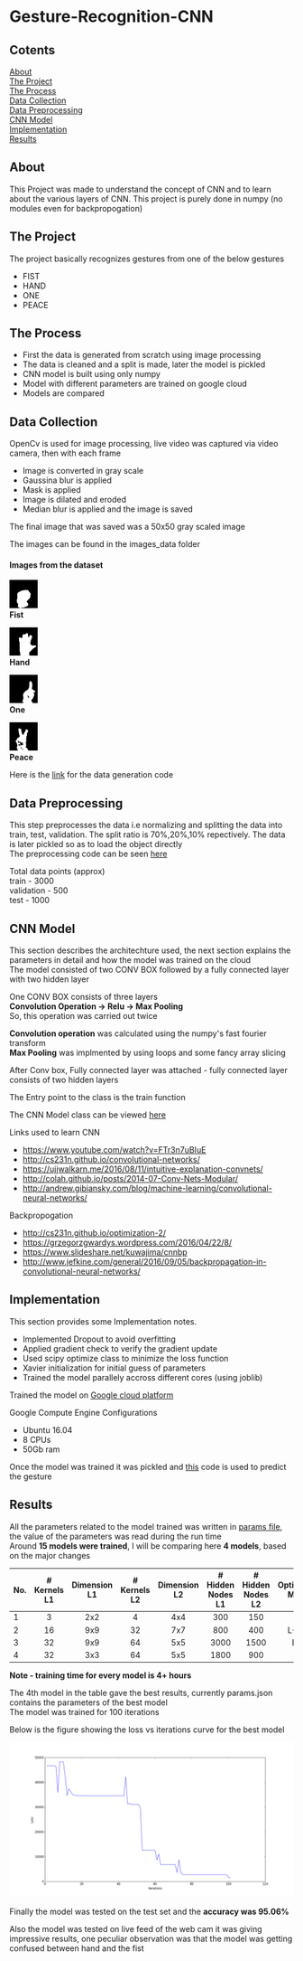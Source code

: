 # Gesture-Recognition-CNN



## Cotents
[About](#about)  
[The Project](#the-project)  
[The Process](#the-process)  
[Data Collection](#data-collection)  
[Data Preprocessing](#data-preprocessing)  
[CNN Model](#cnn-model)  
[Implementation](#implementation)  
[Results](#results)


## About

This Project was made to understand the concept of CNN and to learn about the various layers of CNN. This project is purely done in numpy (no modules even for backpropogation)


## The Project

The project basically recognizes gestures from one of the below gestures
* FIST
* HAND
* ONE
* PEACE


## The Process

* First the data is generated from scratch using image processing
* The data is cleaned and a split is made, later the model is pickled
* CNN model is built using only numpy
* Model with different parameters are trained on google cloud
* Models are compared


## Data Collection

OpenCv is used for image processing, live video was captured via video camera, then with each frame  
* Image is converted in gray scale
* Gaussina blur is applied
* Mask is applied
* Image is dilated and eroded
* Median blur is applied and the image is saved

The final image that was saved was a 50x50 gray scaled image

The images can be found in the images_data folder

#### Images from the dataset
![Fist](images_data/fist/70.jpg)  
**Fist**

![Hand](images_data/hand/70.jpg)  
**Hand**

![One](images_data/one/70.jpg)  
**One**

![Peace](images_data/peace/70.jpg)  
**Peace**

Here is the [link](image_data_maker.py) for the data generation code

## Data Preprocessing
This step preprocesses the data i.e normalizing and splitting the data into train, test, validation. The split ratio is 70%,20%,10% repectively. The data is later pickled so as to load the object directly  
The preprocessing code can be seen [here](img_preprocess.py)

Total data points (approx)  
train - 3000  
validation - 500  
test - 1000
## CNN Model

This section describes the architechture used, the next section explains the parameters in detail and how the model was trained on the cloud  
The model consisted of two CONV BOX followed by a fully connected layer with two hidden layer  

One CONV BOX consists of three layers  
**Convolution Operation -> Relu -> Max Pooling**  
So, this operation was carried out twice

**Convolution operation** was calculated using the numpy's fast fourier transform  
**Max Pooling** was implmented by using loops and some fancy array slicing


After Conv box, Fully connected layer was attached - fully connected layer consists of two hidden layers

The Entry point to the class is the train function

The CNN Model class can be viewed [here](cnn_model.py)  

Links used to learn CNN  
* https://www.youtube.com/watch?v=FTr3n7uBIuE
* http://cs231n.github.io/convolutional-networks/
* https://ujjwalkarn.me/2016/08/11/intuitive-explanation-convnets/  
* http://colah.github.io/posts/2014-07-Conv-Nets-Modular/  
* http://andrew.gibiansky.com/blog/machine-learning/convolutional-neural-networks/

Backpropogation  
* http://cs231n.github.io/optimization-2/  
* https://grzegorzgwardys.wordpress.com/2016/04/22/8/
* https://www.slideshare.net/kuwajima/cnnbp
* http://www.jefkine.com/general/2016/09/05/backpropagation-in-convolutional-neural-networks/

## Implementation

This section provides some Implementation notes.
* Implemented Dropout to avoid overfitting
* Applied gradient check to verify the gradient update
* Used scipy optimize class to minimize the loss function
* Xavier initialization for initial guess of parameters
* Trained the model parallely accross different cores (using joblib)

Trained the model on [Google cloud platform](https://cloud.google.com/)  

Google Compute Engine Configurations  
* Ubuntu 16.04
* 8 CPUs
* 50Gb ram

Once the model was trained it was pickled and [this](cnn_predict.py) code is used to predict the gesture


## Results
All the parameters related to the model trained was written in [params file](params.json), the value of the parameters was read during the run time  
Around **15 models were trained**, I will be comparing here **4 models**, based on the major changes

|No.| # Kernels L1 |Dimension L1| # Kernels L2 | Dimension L2 | # Hidden Nodes L1 | # Hidden Nodes L2 | Optimization Method | Validation Accuracy % |
|---|:-------------:|:-------------:|:-------------:|:-------------:|:-------------:|:-------------:|:-------------:|-------------:|
|1|3|2x2|4|4x4|300|150|TNC|16.04|
|2|16|9x9|32|7x7|800|400|L-BFGS|22.32|
|3|32|9x9|64|5x5|3000|1500|BFGS|60.67|
|4|32|3x3|64|5x5|1800|900|TNC|95.71|

**Note - training time for every model is 4+ hours**

The 4th model in the table gave the best results, currently params.json contains the parameters of the best model  
The model was trained for 100 iterations

Below is the figure showing the loss vs iterations curve for the best model

![Loss vs iterations](loss.png)


Finally the model was tested on the test set and the **accuracy was 95.06%**

Also the model was tested on live feed of the web cam it was giving impressive results, one peculiar observation was that the model was getting confused between hand and the fist
